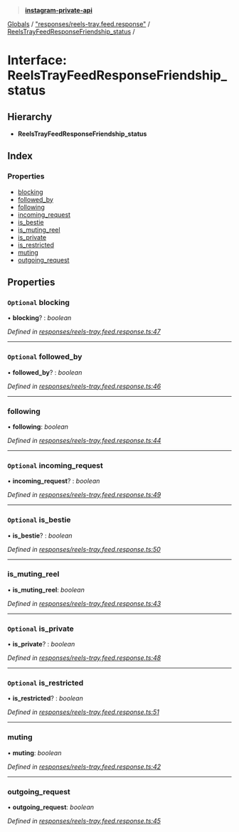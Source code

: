 > **[instagram-private-api](../README.md)**

[Globals](../README.md) / ["responses/reels-tray.feed.response"](../modules/_responses_reels_tray_feed_response_.md) / [ReelsTrayFeedResponseFriendship_status](_responses_reels_tray_feed_response_.reelstrayfeedresponsefriendship_status.md) /

# Interface: ReelsTrayFeedResponseFriendship_status

## Hierarchy

- **ReelsTrayFeedResponseFriendship_status**

## Index

### Properties

- [blocking](_responses_reels_tray_feed_response_.reelstrayfeedresponsefriendship_status.md#optional-blocking)
- [followed_by](_responses_reels_tray_feed_response_.reelstrayfeedresponsefriendship_status.md#optional-followed_by)
- [following](_responses_reels_tray_feed_response_.reelstrayfeedresponsefriendship_status.md#following)
- [incoming_request](_responses_reels_tray_feed_response_.reelstrayfeedresponsefriendship_status.md#optional-incoming_request)
- [is_bestie](_responses_reels_tray_feed_response_.reelstrayfeedresponsefriendship_status.md#optional-is_bestie)
- [is_muting_reel](_responses_reels_tray_feed_response_.reelstrayfeedresponsefriendship_status.md#is_muting_reel)
- [is_private](_responses_reels_tray_feed_response_.reelstrayfeedresponsefriendship_status.md#optional-is_private)
- [is_restricted](_responses_reels_tray_feed_response_.reelstrayfeedresponsefriendship_status.md#optional-is_restricted)
- [muting](_responses_reels_tray_feed_response_.reelstrayfeedresponsefriendship_status.md#muting)
- [outgoing_request](_responses_reels_tray_feed_response_.reelstrayfeedresponsefriendship_status.md#outgoing_request)

## Properties

### `Optional` blocking

• **blocking**? : _boolean_

_Defined in [responses/reels-tray.feed.response.ts:47](https://github.com/realinstadude/instagram-private-api/blob/4ae8fec/src/responses/reels-tray.feed.response.ts#L47)_

---

### `Optional` followed_by

• **followed_by**? : _boolean_

_Defined in [responses/reels-tray.feed.response.ts:46](https://github.com/realinstadude/instagram-private-api/blob/4ae8fec/src/responses/reels-tray.feed.response.ts#L46)_

---

### following

• **following**: _boolean_

_Defined in [responses/reels-tray.feed.response.ts:44](https://github.com/realinstadude/instagram-private-api/blob/4ae8fec/src/responses/reels-tray.feed.response.ts#L44)_

---

### `Optional` incoming_request

• **incoming_request**? : _boolean_

_Defined in [responses/reels-tray.feed.response.ts:49](https://github.com/realinstadude/instagram-private-api/blob/4ae8fec/src/responses/reels-tray.feed.response.ts#L49)_

---

### `Optional` is_bestie

• **is_bestie**? : _boolean_

_Defined in [responses/reels-tray.feed.response.ts:50](https://github.com/realinstadude/instagram-private-api/blob/4ae8fec/src/responses/reels-tray.feed.response.ts#L50)_

---

### is_muting_reel

• **is_muting_reel**: _boolean_

_Defined in [responses/reels-tray.feed.response.ts:43](https://github.com/realinstadude/instagram-private-api/blob/4ae8fec/src/responses/reels-tray.feed.response.ts#L43)_

---

### `Optional` is_private

• **is_private**? : _boolean_

_Defined in [responses/reels-tray.feed.response.ts:48](https://github.com/realinstadude/instagram-private-api/blob/4ae8fec/src/responses/reels-tray.feed.response.ts#L48)_

---

### `Optional` is_restricted

• **is_restricted**? : _boolean_

_Defined in [responses/reels-tray.feed.response.ts:51](https://github.com/realinstadude/instagram-private-api/blob/4ae8fec/src/responses/reels-tray.feed.response.ts#L51)_

---

### muting

• **muting**: _boolean_

_Defined in [responses/reels-tray.feed.response.ts:42](https://github.com/realinstadude/instagram-private-api/blob/4ae8fec/src/responses/reels-tray.feed.response.ts#L42)_

---

### outgoing_request

• **outgoing_request**: _boolean_

_Defined in [responses/reels-tray.feed.response.ts:45](https://github.com/realinstadude/instagram-private-api/blob/4ae8fec/src/responses/reels-tray.feed.response.ts#L45)_
